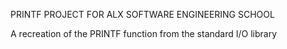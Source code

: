 PRINTF PROJECT FOR ALX SOFTWARE ENGINEERING SCHOOL

A recreation of the PRINTF function from the standard I/O library
